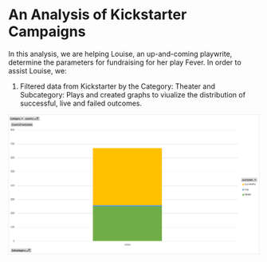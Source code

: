 # An Analysis of Kickstarter Campaigns
In this analysis, we are helping Louise, an up-and-coming playwrite, determine the parameters for fundraising for her play Fever.
In order to assist Louise, we:
  1. Filtered data from Kickstarter by the Category: Theater and Subcategory: Plays and created graphs to viualize the distribution of          successful, live and failed outcomes.

![Plays By Outcome](images/Plays%20Outcomes%20Bar%20Graph.png)
